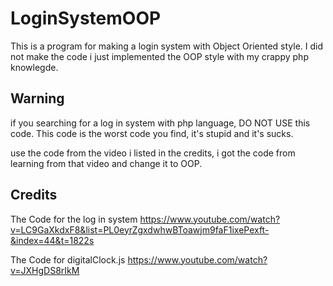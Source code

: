 # LoginSystemOOP
  This is a program for making a login system with Object Oriented style.
  I did not make the code i just implemented the OOP style with my crappy php knowlegde.
  
## Warning
  if you searching for a log in system with php language, DO NOT USE this code.
  This code is the worst code you find, it's stupid and it's sucks.
  
  use the code from the video i listed in the credits, i got the code from learning
  from that video and change it to OOP.
  
## Credits
  The Code for the log in system
  https://www.youtube.com/watch?v=LC9GaXkdxF8&list=PL0eyrZgxdwhwBToawjm9faF1ixePexft-&index=44&t=1822s
  
  The Code for digitalClock.js
  https://www.youtube.com/watch?v=JXHgDS8rIkM
